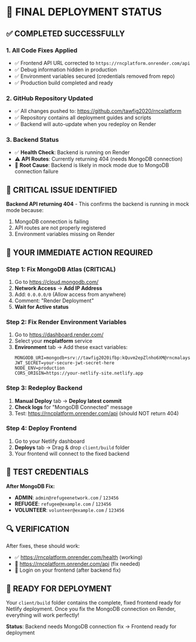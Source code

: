 # 🎯 FINAL DEPLOYMENT STATUS

## ✅ COMPLETED SUCCESSFULLY

### **1. All Code Fixes Applied**
- ✅ Frontend API URL corrected to `https://rncplatform.onrender.com/api`
- ✅ Debug information hidden in production
- ✅ Environment variables secured (credentials removed from repo)
- ✅ Production build completed and ready

### **2. GitHub Repository Updated**
- ✅ All changes pushed to: https://github.com/tawfig2020/rncplatform
- ✅ Repository contains all deployment guides and scripts
- ✅ Backend will auto-update when you redeploy on Render

### **3. Backend Status**
- ✅ **Health Check**: Backend is running on Render
- ⚠️  **API Routes**: Currently returning 404 (needs MongoDB connection)
- 🔧 **Root Cause**: Backend is likely in mock mode due to MongoDB connection failure

## 🚨 CRITICAL ISSUE IDENTIFIED

**Backend API returning 404** - This confirms the backend is running in mock mode because:
1. MongoDB connection is failing
2. API routes are not properly registered
3. Environment variables missing on Render

## 🔧 YOUR IMMEDIATE ACTION REQUIRED

### **Step 1: Fix MongoDB Atlas (CRITICAL)**
1. Go to https://cloud.mongodb.com/
2. **Network Access** → **Add IP Address**
3. Add: `0.0.0.0/0` (Allow access from anywhere)
4. Comment: "Render Deployment"
5. **Wait for Active status**

### **Step 2: Fix Render Environment Variables**
1. Go to https://dashboard.render.com/
2. Select your **rncplatform** service
3. **Environment** tab → Add these exact variables:
   ```
   MONGODB_URI=mongodb+srv://tawfig2020ifbp:kQuvm2epZlnho6XM@rncmalaysia.dfz2nfi.mongodb.net/
   JWT_SECRET=your-secure-jwt-secret-here
   NODE_ENV=production
   CORS_ORIGIN=https://your-netlify-site.netlify.app
   ```

### **Step 3: Redeploy Backend**
1. **Manual Deploy** tab → **Deploy latest commit**
2. **Check logs** for "MongoDB Connected" message
3. Test: https://rncplatform.onrender.com/api (should NOT return 404)

### **Step 4: Deploy Frontend**
1. Go to your Netlify dashboard
2. **Deploys** tab → Drag & drop `client/build` folder
3. Your frontend will connect to the fixed backend

## 🧪 TEST CREDENTIALS

**After MongoDB Fix:**
- **ADMIN**: `admin@refugeenetwork.com` / `123456`
- **REFUGEE**: `refugee@example.com` / `123456`
- **VOLUNTEER**: `volunteer@example.com` / `123456`

## 🔍 VERIFICATION

After fixes, these should work:
- ✅ https://rncplatform.onrender.com/health (working)
- 🔧 https://rncplatform.onrender.com/api (fix needed)
- 🔧 Login on your frontend (after backend fix)

## 📁 READY FOR DEPLOYMENT

Your `client/build` folder contains the complete, fixed frontend ready for Netlify deployment. Once you fix the MongoDB connection on Render, everything will work perfectly!

**Status**: Backend needs MongoDB connection fix → Frontend ready for deployment
